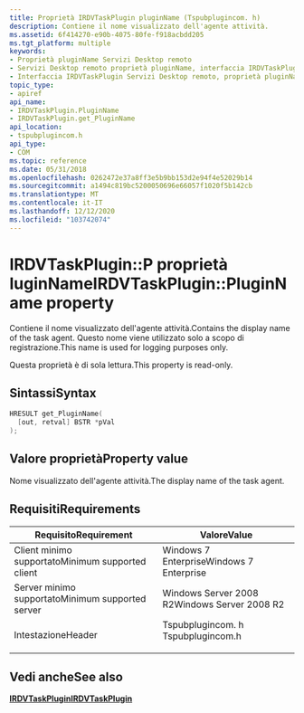```yaml
---
title: Proprietà IRDVTaskPlugin pluginName (Tspubplugincom. h)
description: Contiene il nome visualizzato dell'agente attività.
ms.assetid: 6f414270-e90b-4075-80fe-f918acbdd205
ms.tgt_platform: multiple
keywords:
- Proprietà pluginName Servizi Desktop remoto
- Servizi Desktop remoto proprietà pluginName, interfaccia IRDVTaskPlugin
- Interfaccia IRDVTaskPlugin Servizi Desktop remoto, proprietà pluginName
topic_type:
- apiref
api_name:
- IRDVTaskPlugin.PluginName
- IRDVTaskPlugin.get_PluginName
api_location:
- tspubplugincom.h
api_type:
- COM
ms.topic: reference
ms.date: 05/31/2018
ms.openlocfilehash: 0262472e37a8ff3e5b9bb153d2e94f4e52029b14
ms.sourcegitcommit: a1494c819bc5200050696e66057f1020f5b142cb
ms.translationtype: MT
ms.contentlocale: it-IT
ms.lasthandoff: 12/12/2020
ms.locfileid: "103742074"
---
```

# <a name="irdvtaskpluginpluginname-property"></a><span data-ttu-id="810be-106">IRDVTaskPlugin::P proprietà luginName</span><span class="sxs-lookup"><span data-stu-id="810be-106">IRDVTaskPlugin::PluginName property</span></span>

<span data-ttu-id="810be-107">Contiene il nome visualizzato dell'agente attività.</span><span class="sxs-lookup"><span data-stu-id="810be-107">Contains the display name of the task agent.</span></span> <span data-ttu-id="810be-108">Questo nome viene utilizzato solo a scopo di registrazione.</span><span class="sxs-lookup"><span data-stu-id="810be-108">This name is used for logging purposes only.</span></span>

<span data-ttu-id="810be-109">Questa proprietà è di sola lettura.</span><span class="sxs-lookup"><span data-stu-id="810be-109">This property is read-only.</span></span>

## <a name="syntax"></a><span data-ttu-id="810be-110">Sintassi</span><span class="sxs-lookup"><span data-stu-id="810be-110">Syntax</span></span>


```C++
HRESULT get_PluginName(
  [out, retval] BSTR *pVal
);
```



## <a name="property-value"></a><span data-ttu-id="810be-111">Valore proprietà</span><span class="sxs-lookup"><span data-stu-id="810be-111">Property value</span></span>

<span data-ttu-id="810be-112">Nome visualizzato dell'agente attività.</span><span class="sxs-lookup"><span data-stu-id="810be-112">The display name of the task agent.</span></span>

## <a name="requirements"></a><span data-ttu-id="810be-113">Requisiti</span><span class="sxs-lookup"><span data-stu-id="810be-113">Requirements</span></span>



| <span data-ttu-id="810be-114">Requisito</span><span class="sxs-lookup"><span data-stu-id="810be-114">Requirement</span></span> | <span data-ttu-id="810be-115">Valore</span><span class="sxs-lookup"><span data-stu-id="810be-115">Value</span></span> |
|-------------------------------------|---------------------------------------------------------------------------------------------|
| <span data-ttu-id="810be-116">Client minimo supportato</span><span class="sxs-lookup"><span data-stu-id="810be-116">Minimum supported client</span></span><br/> | <span data-ttu-id="810be-117">Windows 7 Enterprise</span><span class="sxs-lookup"><span data-stu-id="810be-117">Windows 7 Enterprise</span></span><br/>                                                             |
| <span data-ttu-id="810be-118">Server minimo supportato</span><span class="sxs-lookup"><span data-stu-id="810be-118">Minimum supported server</span></span><br/> | <span data-ttu-id="810be-119">Windows Server 2008 R2</span><span class="sxs-lookup"><span data-stu-id="810be-119">Windows Server 2008 R2</span></span><br/>                                                           |
| <span data-ttu-id="810be-120">Intestazione</span><span class="sxs-lookup"><span data-stu-id="810be-120">Header</span></span><br/>                   | <dl> <span data-ttu-id="810be-121"><dt>Tspubplugincom. h</dt></span><span class="sxs-lookup"><span data-stu-id="810be-121"><dt>Tspubplugincom.h</dt></span></span> </dl> |



## <a name="see-also"></a><span data-ttu-id="810be-122">Vedi anche</span><span class="sxs-lookup"><span data-stu-id="810be-122">See also</span></span>

<dl> <dt>

[<span data-ttu-id="810be-123">**IRDVTaskPlugin**</span><span class="sxs-lookup"><span data-stu-id="810be-123">**IRDVTaskPlugin**</span></span>](irdvtaskplugin.md)
</dt> </dl>

 

 





